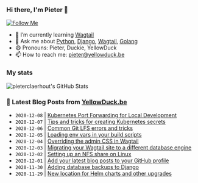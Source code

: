 ### Hi there, I'm Pieter 👋  
[![Follow Me](https://img.shields.io/github/followers/pieterclaerhout?label=Follow&style=social)](https://github.com/pieterclaerhout)

- 🌱 I’m currently learning [Wagtail](https://wagtail.io)
- 💬 Ask me about [Python](https://www.python.org), [Django](https://www.djangoproject.com), [Wagtail](https://wagtail.io), [Golang](https://golang.org)
- 😄 Pronouns: Pieter, Duckie, YellowDuck
- 📫 How to reach me: pieter@yellowduck.be

### My stats

![pieterclaerhout's GitHub Stats](https://github-readme-stats.vercel.app/api?username=pieterclaerhout&show_icons=true&count_private=true&line_height=40)

### 📩 Latest Blog Posts from [YellowDuck.be](https://www.yellowduck.be/)
<!-- BLOG-POST-LIST:START -->
- `2020-12-08` | [Kubernetes Port Forwarding for Local Development](https://www.yellowduck.be/kubernetes-port-forwarding-for-local-development?utm_source=Kubernetes+Port+Forwarding+for+Local+Development&utm_medium=RSS&utm_campaign=RSS+Reader)  
- `2020-12-07` | [Tips and tricks for creating Kubernetes secrets](https://www.yellowduck.be/tips-and-tricks-for-creating-kubernetes-secrets?utm_source=Tips+and+tricks+for+creating+Kubernetes+secrets&utm_medium=RSS&utm_campaign=RSS+Reader)  
- `2020-12-06` | [Common Git LFS errors and tricks](https://www.yellowduck.be/common-git-lfs-errors-and-tricks?utm_source=Common+Git+LFS+errors+and+tricks&utm_medium=RSS&utm_campaign=RSS+Reader)  
- `2020-12-05` | [Loading env vars in your build scripts](https://www.yellowduck.be/loading-env-vars-in-your-build-scripts?utm_source=Loading+env+vars+in+your+build+scripts&utm_medium=RSS&utm_campaign=RSS+Reader)  
- `2020-12-04` | [Overriding the admin CSS in Wagtail](https://www.yellowduck.be/overriding-the-admin-css-in-wagtail?utm_source=Overriding+the+admin+CSS+in+Wagtail&utm_medium=RSS&utm_campaign=RSS+Reader)  
- `2020-12-03` | [Migrating your Wagtail site to a different database engine](https://www.yellowduck.be/migrating-your-wagtail-site-to-a-different-database-engine?utm_source=Migrating+your+Wagtail+site+to+a+different+database+engine&utm_medium=RSS&utm_campaign=RSS+Reader)  
- `2020-12-02` | [Setting up an NFS share on Linux](https://www.yellowduck.be/setting-up-an-nfs-share-on-linux?utm_source=Setting+up+an+NFS+share+on+Linux&utm_medium=RSS&utm_campaign=RSS+Reader)  
- `2020-12-01` | [Add your latest blog posts to your GitHub profile](https://www.yellowduck.be/add-your-latest-blog-posts-your-github-profile?utm_source=Add+your+latest+blog+posts+to+your+GitHub+profile&utm_medium=RSS&utm_campaign=RSS+Reader)  
- `2020-11-30` | [Adding database backups to Django](https://www.yellowduck.be/adding-database-backups-django?utm_source=Adding+database+backups+to+Django&utm_medium=RSS&utm_campaign=RSS+Reader)  
- `2020-11-29` | [New location for Helm charts and other upgrades](https://www.yellowduck.be/new-location-helm-charts-and-other-upgrades?utm_source=New+location+for+Helm+charts+and+other+upgrades&utm_medium=RSS&utm_campaign=RSS+Reader)  

<!-- BLOG-POST-LIST:END -->
